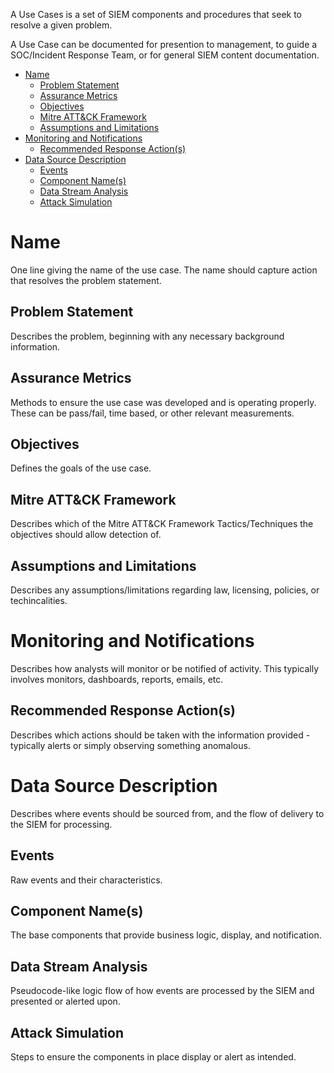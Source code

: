 A Use Cases is a set of SIEM components and procedures that seek to resolve a given problem.

A Use Case can be documented for presention to management, to guide a SOC/Incident Response Team, or for general SIEM content documentation. 

- [Name](#name)
  - [Problem Statement](#problem-statement)
  - [Assurance Metrics](#assurance-metrics)
  - [Objectives](#objectives)
  - [Mitre ATT&CK Framework](#mitre-attck-framework)
  - [Assumptions and Limitations](#assumptions-and-limitations)
- [Monitoring and Notifications](#monitoring-and-notifications)
  - [Recommended Response Action(s)](#recommended-response-actions)
- [Data Source Description](#data-source-description)
  - [Events](#events)
  - [Component Name(s)](#component-names)
  - [Data Stream Analysis](#data-stream-analysis)
  - [Attack Simulation](#attack-simulation)

# Name
One line giving the name of the use case. The name should capture action that resolves the problem statement.

## Problem Statement
Describes the problem, beginning with any necessary background information.

## Assurance Metrics
Methods to ensure the use case was developed and is operating properly. These can be pass/fail, time based, or other relevant measurements.

## Objectives
Defines the goals of the use case.

## Mitre ATT&CK Framework
Describes which of the Mitre ATT&CK Framework Tactics/Techniques the objectives should allow detection of.

## Assumptions and Limitations
Describes any assumptions/limitations regarding law, licensing, policies, or techincalities. 

# Monitoring and Notifications
Describes how analysts will monitor or be notified of activity. This typically involves monitors, dashboards, reports, emails, etc.

## Recommended Response Action(s)
Describes which actions should be taken with the information provided - typically alerts or simply observing something anomalous. 

# Data Source Description
Describes where events should be sourced from, and the flow of delivery to the SIEM for processing.

## Events
Raw events and their characteristics.

## Component Name(s)
The base components that provide business logic, display, and notification.

## Data Stream Analysis
Pseudocode-like logic flow of how events are processed by the SIEM and presented or alerted upon.

## Attack Simulation
Steps to ensure the components in place display or alert as intended.